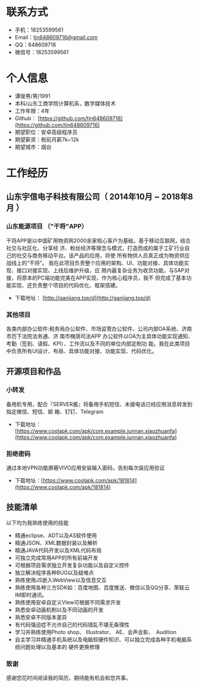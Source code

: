 # 联系方式

* 手机：18253599561
* Email：[tjn648609716@gmail.com](mailto:tjn648609716@gmail.com)
* QQ：648609716
* 微信号：18253599561

# 个人信息

* 谭俊男/男/1991
* 本科/山东工商学院计算机系，数字媒体技术
* 工作年限：4年
* Github： [https://github.com/tjn648609716](https://github.com/tjn648609716)
* 期望职位：安卓高级程序员
* 期望薪资：税前月薪7k~12k
* 期望城市：烟台

# 工作经历

## 山东宇信电子科技有限公司（ 2014年10月 ~ 2018年8月 ）

### 山东能源项目 （"干将"APP）

干将APP是以中国矿用物资网2000余家核心客户为基础，基于移动互联网，结合社交与社区化、分享经 济、粉丝经济等理念与模式，打造而成的属于工矿行业自己的社交与商务移动平台。该产品的应用，将使 所有物供人员真正成为物资供应战线上的“干将”。 我在此项目负责整个应用的架构、UI、功能对接、具体功能实现、接口对接实现、上线后维护升级，应 用内最复杂业务为收货功能，与SAP对接，将原本的PC端功能完美在APP实现，作为核心程序员，我不 但完成了基本功能实现、还负责整个项目的代码优化、框架搭建。

* 下载地址： [http://ganjiang.top/d](http://ganjiang.top/d)

### 其他项目

各类内部办公软件:税务局办公软件、市场监管办公软件、公司内部OA系统、济南市历下法院法务通、济 南市槐荫司法APP 办公软件以OA为主具体功能实现通知、考勤（签到、请假、KPI）、工作流以及不同的单位内部定制功 能。我在此类项目中负责所有UI设计、布局、具体功能对接、功能实现、代码优化。

## 开源项目和作品

### 小转发

备用机专用，配合『SERVER酱』将备用手机短信、未接电话已经应用消息转发到指定微信、短信、邮
箱、钉钉、Telegram

* 下载地址：[https://www.coolapk.com/apk/com.example.junnan.xiaozhuanfa](https://www.coolapk.com/apk/com.example.junnan.xiaozhuanfa)

### 拒绝密码

通过本地VPN功能屏蔽VIVO应用安装输入密码，告别每次装应用验证

* 下载地址：[https://www.coolapk.com/apk/181814](https://www.coolapk.com/apk/181814)

## 技能清单

以下均为我熟练使用的技能

* 精通eclipse、ADT以及AS软件使用
* 精通JSON、XML数据封装以及解析
* 精通JAVA代码开发以及XML代码布局
* 可独立完成常用APP的所有前端开发
* 可根据项目需求独立开发复杂功能以及自定义控件
* 独立解决程序各种BUG以及疑难点
* 熟练使用JS嵌入WebView以及信息交互
* 熟练使用各种三方SDK如：百度地图、百度推送、微信以及QQ分享、荣联云IM即时通讯。
* 熟练使用安卓自定义VIew可根据不同需求开发
* 熟悉安卓动画机制以及不同动画的开发
* 熟悉安卓不同版本差异
* 有代码强迫症不允许自己的代码错乱不堪无条理性
* 学习并熟练使用Photo shop、 Illustrator、 AE、会声会影、 Audition
* 自主学习并精通手机系统以及电脑软硬件知识、可以独立完成各种手机电脑系统问题处理以及基本的 硬件更换修理

### 致谢

感谢您花时间阅读我的简历，期待能有机会和您共事。